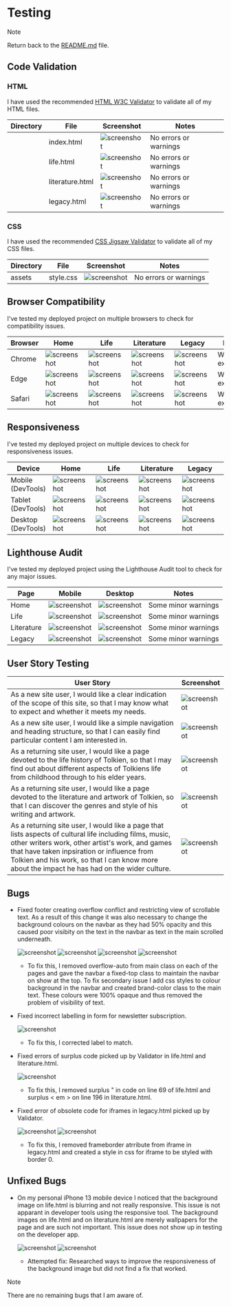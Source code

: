 # Testing

> [!NOTE]  
> Return back to the [README.md](README.md) file.

## Code Validation

### HTML

I have used the recommended [HTML W3C Validator](https://validator.w3.org) to validate all of my HTML files.

| Directory | File | Screenshot | Notes |
| --- | --- | --- | --- |
|  | index.html | ![screenshot](documentation/validation/screenshot-validator-index.html.png) | No errors or warnings |
|  | life.html | ![screenshot](documentation/validation/screenshot-validator-life.png) | No errors or warnings |
|  | literature.html | ![screenshot](documentation/validation/screenshot-validator-literature.png) | No errors or warnings |
|  | legacy.html | ![screenshot](documentation/validation/screenshot-validator-legacy.png) | No errors or warnings |

### CSS

I have used the recommended [CSS Jigsaw Validator](https://jigsaw.w3.org/css-validator) to validate all of my CSS files.

| Directory | File | Screenshot | Notes |
| --- | --- | --- | --- |
| assets | style.css | ![screenshot](documentation/validation/screenshot-validator-css.png) | No errors or warnings |

## Browser Compatibility

I've tested my deployed project on multiple browsers to check for compatibility issues.

| Browser | Home | Life | Literature | Legacy | Notes |
| --- | --- | --- | --- | --- | --- |
| Chrome | ![screenshot](documentation/browser-compatability/screenshot-chrome-home.png) | ![screenshot](documentation/browser-compatability/screenshot-chrome-life.png) | ![screenshot](documentation/browser-compatability/screenshot-chrome-literature.png) | ![screenshot](documentation/browser-compatability/screenshot-chrome-legacy.png) | Works as expected |
| Edge | ![screenshot](documentation/browser-compatability/screenshot-edge-home.png) | ![screenshot](documentation/browser-compatability/screenshot-edge-life.png) | ![screenshot](documentation/browser-compatability/screenshot-edge-literature.png) | ![screenshot](documentation/browser-compatability/screenshot-edge-legacy.png) | Works as expected |
| Safari | ![screenshot](documentation/browser-compatability/screenshot-safari-home.png) | ![screenshot](documentation/browser-compatability/screenshot-safari-life.png) | ![screenshot](documentation/browser-compatability/screenshot-safari-literature.png) | ![screenshot](documentation/browser-compatability/screenshot-safari-legacy.png) | Works as expected |

## Responsiveness

I've tested my deployed project on multiple devices to check for responsiveness issues.

| Device | Home | Life | Literature | Legacy | Notes  |
| --- | --- | --- | --- | --- | --- |
| Mobile (DevTools) | ![screenshot](documentation/responsiveness/responsive-home-mobile.png) | ![screenshot](documentation/responsiveness/responsive-life-mobile.png) | ![screenshot](documentation/responsiveness/responsive-literature-mobile.png) | ![screenshot](documentation/responsiveness/responsive-legacy-mobile.png) | Works as expected |
| Tablet (DevTools) | ![screenshot](documentation/responsiveness/responsive-home-tablet.png) | ![screenshot](documentation/responsiveness/responsive-life-tablet.png) | ![screenshot](documentation/responsiveness/responsive-literature-tablet.png) | ![screenshot](documentation/responsiveness/responsive-legacy-tablet.png) | Works as expected |
| Desktop (DevTools) | ![screenshot](documentation/responsiveness/responsive-home-desktop.png) | ![screenshot](documentation/responsiveness/responsive-life-desktop.png) | ![screenshot](documentation/responsiveness/responsive-literature-desktop.png) | ![screenshot](documentation/responsiveness/responsive-legacy-desktop.png) | Works as expected |

## Lighthouse Audit

I've tested my deployed project using the Lighthouse Audit tool to check for any major issues.

| Page | Mobile | Desktop | Notes |
| --- | --- | --- | --- |
| Home | ![screenshot](documentation/lighthouse-audit/lighthouse-mobile-home.png) | ![screenshot](documentation/lighthouse-audit/lighthouse-desktop-home.png) | Some minor warnings |
| Life | ![screenshot](documentation/lighthouse-audit/lighthouse-mobile-life.png) | ![screenshot](documentation/lighthouse-audit/lighthouse-desktop-life.png) | Some minor warnings |
| Literature | ![screenshot](documentation/lighthouse-audit/lighthouse-mobile-literature.png) | ![screenshot](documentation/lighthouse-audit/lighthouse-desktop-literature.png) | Some minor warnings |
| Legacy | ![screenshot](documentation/lighthouse-audit/lighthouse-mobile-legacy.png) | ![screenshot](documentation/lighthouse-audit/lighthouse-desktop-legacy.png) | Some minor warnings |

## User Story Testing

| User Story | Screenshot |
| --- | --- |
| As a new site user, I would like a clear indication of the scope of this site, so that I may know what to expect and whether it meets my needs. | ![screenshot](documentation/user-story-testing/user-story-scope.png) |
| As a new site user, I would like a simple navigation and heading structure, so that I can easily find particular content I am interested in. | ![screenshot](documentation/user-story-testing/user-story-navigation.png) |
| As a returning site user, I would like a page devoted to the life history of Tolkien, so that I may find out about different aspects of Tolkiens life from childhood through to his elder years. | ![screenshot](documentation/user-story-testing/user-story-life.png) |
| As a returning site user, I would like a page devoted to the literature and artwork of Tolkien, so that I can discover the genres and style of his writing and artwork. | ![screenshot](documentation/user-story-testing/user-story-literature.png) |
| As a returning site user, I would like a page that lists aspects of cultural life including films, music, other writers work, other artist's work, and games that have taken inpsiration or influence from Tolkien and his work, so that I can know more about the impact he has had on the wider culture. | ![screenshot](documentation/user-story-testing/user-story-legacy.png) |

## Bugs

- Fixed footer creating overflow conflict and restricting view of scrollable text. As a result of this change it was also necessary to change the background colours on the navbar as they had 50% opacity and this caused poor visibity on the text in the navbar as text in the main scrolled underneath.

    ![screenshot](documentation/bugs/bug01a.png)    ![screenshot](documentation/bugs/bug01b.png)
    ![screenshot](documentation/bugs/bug01c.png)    ![screenshot](documentation/bugs/bug01d.png)

    - To fix this, I removed overflow-auto from main class on each of the pages and gave the navbar a fixed-top class to maintain the navbar on show at the top. To fix secondary issue I add css styles to colour background in the navbar and created brand-color class to the main text. These colours were 100% opaque and thus removed the problem of visibility of text.

- Fixed incorrect labelling in form for newsletter subscription.

    ![screenshot](documentation/bugs/bug02.png)

    - To fix this, I corrected label to match.

- Fixed errors of surplus code picked up by Validator in life.html and literature.html.

    ![screenshot](documentation/bugs/bug03a.png)

    - To fix this, I removed surplus " in code on line 69 of life.html and surplus < em > on line 196 in literature.html.

- Fixed error of obsolete code for iframes in legacy.html picked up by Validator.

    ![screenshot](documentation/bugs/bug04a.png)    ![screenshot](documentation/bugs/bug04b.png)

    - To fix this, I removed frameborder atrribute from iframe in legacy.html and created a style in css for iframe to be styled with border 0.



## Unfixed Bugs

- On my personal iPhone 13 mobile device I noticed that the background image on life.html is blurring and not really responsive. This issue is not apparant in developer tools using the responsive tool. The background images on life.html and on literature.html are merely wallpapers for the page and are such not important. This issue does not show up in testing on the developer app.

    ![screenshot](documentation/bugs/unfixed-bug01-iphone14-chrome-developer-tools.png) ![screenshot](documentation/bugs/unfixed-bug01-iphone13-actual-phone.jpeg)

    - Attempted fix: Researched ways to improve the responsiveness of the background image but did not find a fix that worked.

> [!NOTE]  
> There are no remaining bugs that I am aware of.
